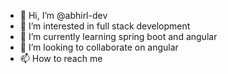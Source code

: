 - 👋 Hi, I’m @abhirl-dev
- 👀 I’m interested in full stack development
- 🌱 I’m currently learning spring boot and angular
- 💞️ I’m looking to collaborate on angular
- 📫 How to reach me

<!---
abhirl-dev/abhirl-dev is a ✨ special ✨ repository because its `README.md` (this file) appears on your GitHub profile.
You can click the Preview link to take a look at your changes.
--->
